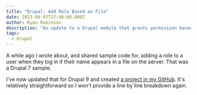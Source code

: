 ```yaml
---
title: "Drupal: Add Role Based on File"
date: 2023-08-07T17:46:00.000Z
author: Ryan Robinson
description: "An update to a Drupal module that grants permission based on a file."
tags:
  - Drupal
---
```


A while ago I wrote about, and shared sample code for, adding a role to a user when they log in if their name appears in a file on the server. That was a Drupal 7 sample.

I've now updated that for Drupal 9 and created [a project in my GitHub](https://github.com/ryan-l-robinson/drupal-9-permissions-from-file). It's relatively straightforward so I won't provide a line by line breakdown again.
